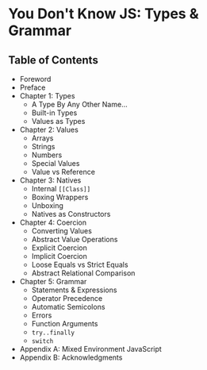 # You Don't Know JS: Types & Grammar

## Table of Contents

- Foreword
- Preface
- Chapter 1: Types
  - A Type By Any Other Name...
  - Built-in Types
  - Values as Types
- Chapter 2: Values
  - Arrays
  - Strings
  - Numbers
  - Special Values
  - Value vs Reference
- Chapter 3: Natives
  - Internal `[[Class]]`
  - Boxing Wrappers
  - Unboxing
  - Natives as Constructors
- Chapter 4: Coercion
  - Converting Values
  - Abstract Value Operations
  - Explicit Coercion
  - Implicit Coercion
  - Loose Equals vs Strict Equals
  - Abstract Relational Comparison
- Chapter 5: Grammar
  - Statements & Expressions
  - Operator Precedence
  - Automatic Semicolons
  - Errors
  - Function Arguments
  - `try..finally`
  - `switch`
- Appendix A: Mixed Environment JavaScript
- Appendix B: Acknowledgments
